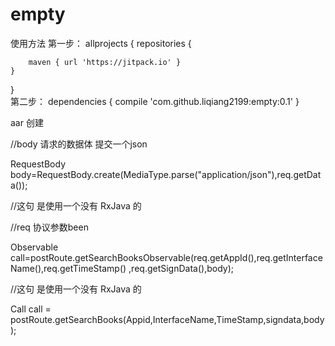 # empty
使用方法
第一步：
allprojects { repositories {

		maven { url 'https://jitpack.io' }
	}
}  
第二步：
dependencies { compile 'com.github.liqiang2199:empty:0.1' }

aar 创建

//body 请求的数据体 提交一个json

RequestBody body=RequestBody.create(MediaType.parse("application/json"),req.getData());

//这句 是使用一个没有 RxJava 的 

//req 协议参数been  

Observable<ResponseBody> call=postRoute.getSearchBooksObservable(req.getAppId(),req.getInterfaceName(),req.getTimeStamp()
                ,req.getSignData(),body);
  

//这句 是使用一个没有 RxJava 的

Call<ResponseBody> call = postRoute.getSearchBooks(Appid,InterfaceName,TimeStamp,signdata,body);
  
